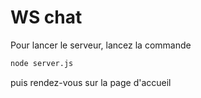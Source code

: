 # WS chat

Pour lancer le serveur, lancez la commande
```sh
node server.js
```
puis rendez-vous sur la page d'accueil